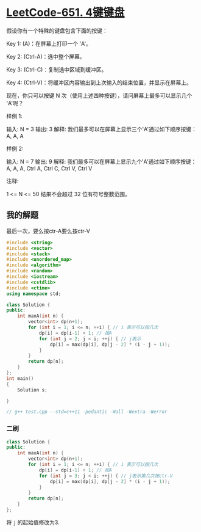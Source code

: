 # [LeetCode-651. 4键键盘](https://leetcode.cn/problems/4-keys-keyboard/) 

假设你有一个特殊的键盘包含下面的按键：

Key 1: (A)：在屏幕上打印一个 'A'。

Key 2: (Ctrl-A)：选中整个屏幕。

Key 3: (Ctrl-C)：复制选中区域到缓冲区。

Key 4: (Ctrl-V)：将缓冲区内容输出到上次输入的结束位置，并显示在屏幕上。

现在，你只可以按键 N 次（使用上述四种按键），请问屏幕上最多可以显示几个 'A'呢？

样例 1:

输入: N = 3
输出: 3
解释: 
我们最多可以在屏幕上显示三个'A'通过如下顺序按键：
A, A, A


样例 2:

输入: N = 7
输出: 9
解释: 
我们最多可以在屏幕上显示九个'A'通过如下顺序按键：
A, A, A, Ctrl A, Ctrl C, Ctrl V, Ctrl V


注释:

1 <= N <= 50
结果不会超过 32 位有符号整数范围。



## 我的解题

最后一次，要么按ctr-A要么按ctr-V

```C++
#include <string>
#include <vector>
#include <stack>
#include <unordered_map>
#include <algorithm>
#include <random>
#include <iostream>
#include <cstdlib>
#include <ctime>
using namespace std;

class Solution {
public:
	int maxA(int n) {
		vector<int> dp(n+1);
		for (int i = 1; i <= n; ++i) { // i 表示可以按几次
			dp[i] = dp[i-1] + 1; // 按A
			for (int j = 2; j < i; ++j) { // j表示
				dp[i] = max(dp[i], dp[j - 2] * (i - j + 1));
			}
		}
		return dp[n];
	}
};
int main()
{
	Solution s;

}

// g++ test.cpp --std=c++11 -pedantic -Wall -Wextra -Werror

```



### 二刷

```c++
class Solution {
public:
	int maxA(int n) {
		vector<int> dp(n+1);
		for (int i = 1; i <= n; ++i) { // i 表示可以按几次
			dp[i] = dp[i-1] + 1; // 按A
			for (int j = 3; j < i; ++j) { // j表示第几次按ctr-V
				dp[i] = max(dp[i], dp[j - 2] * (i - j + 1));
			}
		}
		return dp[n];
	}
};
```



将 `j` 的起始值修改为3.